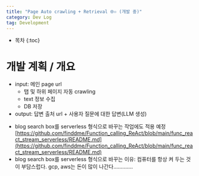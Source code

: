```yaml
---
title: "Page Auto crawling + Retrieval 🌐♾️ (개발 중)"
category: Dev Log
tag: Development
---
```








* 목차
{:toc}












# 개발 계획 / 개요

- input: 메인 page url
  - 탭 및 하위 페이지 자동 crawling
  - text 정보 수집
  - DB 저장
- output: 답변 출처 url + 사용자 질문에 대한 답변(LLM 생성)

+ blog search box를 serverless 형식으로 바꾸는 작업에도 적용 예정[https://github.com/finddme/Function_calling_ReAct/blob/main/func_react_stream_serverless/README.md](https://github.com/finddme/Function_calling_ReAct/blob/main/func_react_stream_serverless/README.md)
+ blog search box를 serverless 형식으로 바꾸는 이유: 컴퓨터를 항상 켜 두는 것이 부담스럽다. gcp, aws는 돈이 많이 나간다.............
